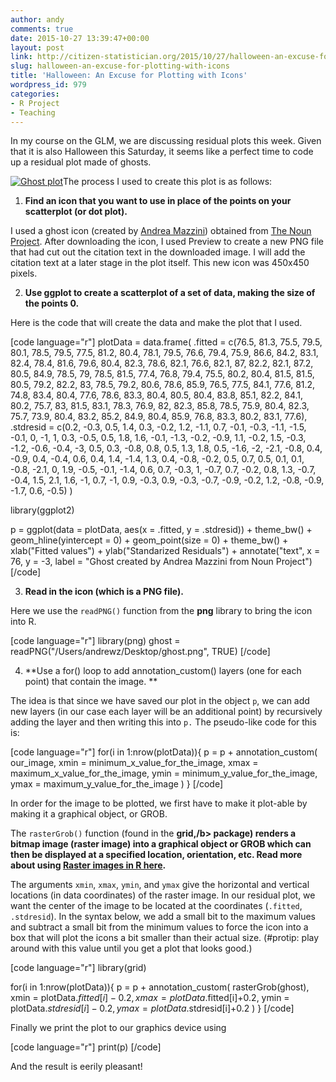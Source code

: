 ```yaml
---
author: andy
comments: true
date: 2015-10-27 13:39:47+00:00
layout: post
link: http://citizen-statistician.org/2015/10/27/halloween-an-excuse-for-plotting-with-icons/
slug: halloween-an-excuse-for-plotting-with-icons
title: 'Halloween: An Excuse for Plotting with Icons'
wordpress_id: 979
categories:
- R Project
- Teaching
---
```


In my course on the GLM, we are discussing residual plots this week. Given that it is also Halloween this Saturday, it seems like a perfect time to code up a residual plot made of ghosts.

[![Ghost plot](http://citizen-statistician.org/wp-content/uploads/2015/10/Rplot.png)](http://citizen-statistician.org/wp-content/uploads/2015/10/Rplot.png)The process I used to create this plot is as follows:



	
  1. **Find an icon that you want to use in place of the points on your scatterplot (or dot plot).**


I used a ghost icon (created by [Andrea Mazzini](https://thenounproject.com/andreamazz)) obtained from [The Noun Project](https://thenounproject.com/). After downloading the icon, I used Preview to create a new PNG file that had cut out the citation text in the downloaded image. I will add the citation text at a later stage in the plot itself. This new icon was 450x450 pixels.



	
  2. **Use ggplot to create a scatterplot of a set of data, making the size of the points 0.**


Here is the code that will create the data and make the plot that I used.

[code language="r"]
plotData = data.frame(
  .fitted = c(76.5, 81.3, 75.5, 79.5, 80.1, 78.5, 79.5, 77.5, 81.2, 80.4, 78.1, 79.5, 76.6, 79.4, 75.9, 86.6, 84.2, 83.1, 82.4, 78.4, 81.6, 79.6, 80.4, 82.3, 78.6, 82.1, 76.6, 82.1, 87, 82.2, 82.1, 87.2, 80.5, 84.9, 78.5, 79, 78.5, 81.5, 77.4, 76.8, 79.4, 75.5, 80.2, 80.4, 81.5, 81.5, 80.5, 79.2, 82.2, 83, 78.5, 79.2, 80.6, 78.6, 85.9, 76.5, 77.5, 84.1, 77.6, 81.2, 74.8, 83.4, 80.4, 77.6, 78.6, 83.3, 80.4, 80.5, 80.4, 83.8, 85.1, 82.2, 84.1, 80.2, 75.7, 83, 81.5, 83.1, 78.3, 76.9, 82, 82.3, 85.8, 78.5, 75.9, 80.4, 82.3, 75.7, 73.9, 80.4, 83.2, 85.2, 84.9, 80.4, 85.9, 76.8, 83.3, 80.2, 83.1, 77.6),
  .stdresid = c(0.2, -0.3, 0.5, 1.4, 0.3, -0.2, 1.2, -1.1, 0.7, -0.1, -0.3, -1.1, -1.5, -0.1, 0, -1, 1, 0.3, -0.5, 0.5, 1.8, 1.6, -0.1, -1.3, -0.2, -0.9, 1.1, -0.2, 1.5, -0.3, -1.2, -0.6, -0.4, -3, 0.5, 0.3, -0.8, 0.8, 0.5, 1.3, 1.8, 0.5, -1.6, -2, -2.1, -0.8, 0.4, -0.9, 0.4, -0.4, 0.6, 0.4, 1.4, -1.4, 1.3, 0.4, -0.8, -0.2, 0.5, 0.7, 0.5, 0.1, 0.1, -0.8, -2.1, 0, 1.9, -0.5, -0.1, -1.4, 0.6, 0.7, -0.3, 1, -0.7, 0.7, -0.2, 0.8, 1.3, -0.7, -0.4, 1.5, 2.1, 1.6, -1, 0.7, -1, 0.9, -0.3, 0.9, -0.3, -0.7, -0.9, -0.2, 1.2, -0.8, -0.9, -1.7, 0.6, -0.5)
  )

library(ggplot2)

p = ggplot(data = plotData, aes(x = .fitted, y = .stdresid)) +
    theme_bw() + 
    geom_hline(yintercept = 0) +
    geom_point(size = 0) +
    theme_bw() +
    xlab("Fitted values") +
    ylab("Standarized Residuals") +
    annotate("text", x = 76, y = -3, label = "Ghost created by Andrea Mazzini from Noun Project")
[/code]


	
  3. **Read in the icon (which is a PNG file).**


Here we use the `readPNG()` function from the **png** library to bring the icon into R.

[code language="r"]
library(png)
ghost = readPNG("/Users/andrewz/Desktop/ghost.png", TRUE)
[/code]




	
  4. **Use a for() loop to add annotation_custom() layers (one for each point) that contain the image.
**


The idea is that since we have saved our plot in the object `p`, we can add new layers (in our case each layer will be an additional point) by recursively adding the layer and then writing this into `p.` The pseudo-like code for this is:

[code language="r"]
for(i in 1:nrow(plotData)){
    p = p + 
      annotation_custom(
        our_image,
        xmin = minimum_x_value_for_the_image, 
        xmax = maximum_x_value_for_the_image, 
        ymin = minimum_y_value_for_the_image, 
        ymax = maximum_y_value_for_the_image
        ) 
    }
[/code]

In order for the image to be plotted, we first have to make it plot-able by making it a graphical object, or GROB.

The `rasterGrob()` function (found in the **grid,/b> package) renders a bitmap image (raster image) into a graphical object or GROB which can then be displayed at a specified location, orientation, etc. Read more about using [Raster images in R here](https://journal.r-project.org/archive/2011-1/RJournal_2011-1_Murrell.pdf).**

The arguments `xmin`, `xmax`, `ymin`, and `ymax` give the horizontal and vertical locations (in data coordinates) of the raster image. In our residual plot, we want the center of the image to be located at the coordinates (`.fitted`, `.stdresid`). In the syntax below, we add a small bit to the maximum values and subtract a small bit from the minimum values to force the icon into a box that will plot the icons a bit smaller than their actual size. (#protip: play around with this value until you get a plot that looks good.)

[code language="r"]
library(grid)

for(i in 1:nrow(plotData)){
    p = p + annotation_custom(
      rasterGrob(ghost),
      xmin = plotData$.fitted[i]-0.2, xmax = plotData$.fitted[i]+0.2, 
      ymin = plotData$.stdresid[i]-0.2, ymax = plotData$.stdresid[i]+0.2
      ) 
    }
[/code]

Finally we print the plot to our graphics device using

[code language="r"]
print(p)
[/code]

And the result is eerily pleasant!
